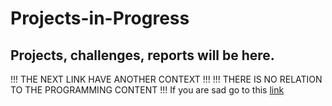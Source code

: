 # Projects-in-Progress
## Projects, challenges, reports will be here. 













!!! THE NEXT LINK HAVE ANOTHER CONTEXT !!!
!!! THERE IS NO RELATION TO THE PROGRAMMING CONTENT !!!
If you are sad go to this [link](https://www.youtube.com/watch?v=f5_wn8mexmM)
